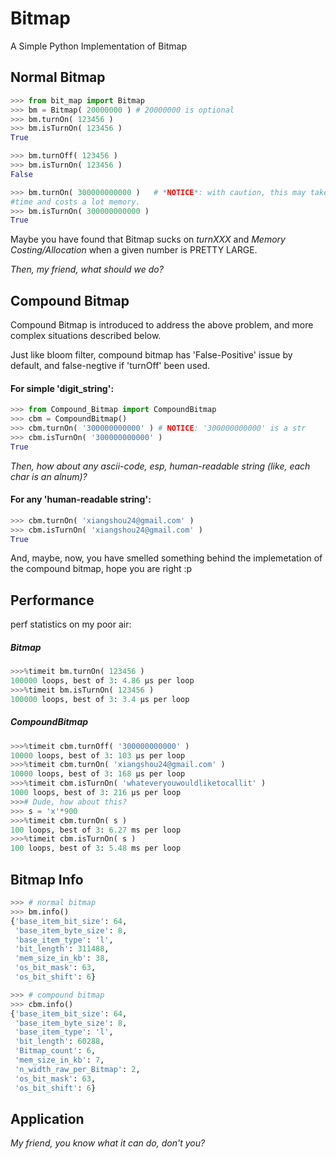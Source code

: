 # Bitmap

A Simple Python Implementation of Bitmap


## Normal Bitmap

```Python
>>> from bit_map import Bitmap
>>> bm = Bitmap( 20000000 ) # 20000000 is optional
>>> bm.turnOn( 123456 )
>>> bm.isTurnOn( 123456 )
True

>>> bm.turnOff( 123456 )
>>> bm.isTurnOn( 123456 )
False

>>> bm.turnOn( 300000000000 )   # *NOTICE*: with caution, this may takes some
#time and costs a lot memory.
>>> bm.isTurnOn( 300000000000 )
True
```

Maybe you have found that Bitmap sucks on *turnXXX* and *Memory Costing/Allocation*
when a given number is PRETTY LARGE.

*Then, my friend, what should we do?*


## Compound Bitmap
Compound Bitmap is introduced to address the above problem, and more complex
situations described below.

Just like bloom filter, compound bitmap has 'False-Positive' issue by default, and false-negtive if 'turnOff' been used.

#### For simple 'digit_string':
```Python
>>> from Compound_Bitmap import CompoundBitmap
>>> cbm = CompoundBitmap()
>>> cbm.turnOn( '300000000000' ) # NOTICE: '300000000000' is a str
>>> cbm.isTurnOn( '300000000000' )
True
```

*Then, how about any ascii-code, esp, human-readable string (like, each char is
an alnum)?*
#### For any 'human-readable string':
```Python
>>> cbm.turnOn( 'xiangshou24@gmail.com' )
>>> cbm.isTurnOn( 'xiangshou24@gmail.com' )
True
```

And, maybe, now, you have smelled something behind the implemetation of the compound bitmap,
hope you are right :p

## Performance

perf statistics on my poor air:
##### Bitmap
```Python
>>>%timeit bm.turnOn( 123456 )
100000 loops, best of 3: 4.86 µs per loop
>>>%timeit bm.isTurnOn( 123456 )
100000 loops, best of 3: 3.4 µs per loop
```

##### CompoundBitmap
```Python
>>>%timeit cbm.turnOff( '300000000000' )
10000 loops, best of 3: 103 µs per loop
>>>%timeit cbm.turnOn( 'xiangshou24@gmail.com' )
10000 loops, best of 3: 168 µs per loop
>>>%timeit cbm.isTurnOn( 'whateveryouwouldliketocallit' )
1000 loops, best of 3: 216 µs per loop
>>># Dude, how about this?
>>> s = 'x'*900
>>>%timeit cbm.turnOn( s )
100 loops, best of 3: 6.27 ms per loop
>>>%timeit cbm.isTurnOn( s )
100 loops, best of 3: 5.48 ms per loop
```

## Bitmap Info
```Python
>>> # normal bitmap
>>> bm.info()
{'base_item_bit_size': 64,
 'base_item_byte_size': 8,
 'base_item_type': 'l',
 'bit_length': 311488,
 'mem_size_in_kb': 38,
 'os_bit_mask': 63,
 'os_bit_shift': 6}

>>> # compound bitmap
>>> cbm.info()
{'base_item_bit_size': 64,
 'base_item_byte_size': 8,
 'base_item_type': 'l',
 'bit_length': 60288,
 'Bitmap_count': 6,
 'mem_size_in_kb': 7,
 'n_width_raw_per_Bitmap': 2,
 'os_bit_mask': 63,
 'os_bit_shift': 6}

```


## Application
*My friend, you know what it can do, don't you?*
